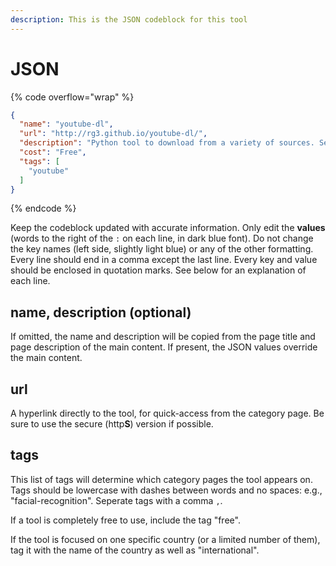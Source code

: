 ```yaml
---
description: This is the JSON codeblock for this tool
---
```


# JSON

{% code overflow="wrap" %}
```json
{
  "name": "youtube-dl",
  "url": "http://rg3.github.io/youtube-dl/",
  "description": "Python tool to download from a variety of sources. Select video / audio formats, quality etc. Updated frequently to support parsing the relevant sources (alternate link: youtube-dl.org)",
  "cost": "Free",
  "tags": [
    "youtube"
  ]
}
```
{% endcode %}

Keep the codeblock updated with accurate information. Only edit the **values** (words to the right of the `:` on each line, in dark blue font). Do not change the key names (left side, slightly light blue) or any of the other formatting. Every line should end in a comma except the last line. Every key and value should be enclosed in quotation marks. See below for an explanation of each line.&#x20;

## name, description (optional)

If omitted, the name and description will be copied from the page title and page description of the main content. If present, the JSON values override the main content.

## url

A hyperlink directly to the tool, for quick-access from the category page. Be sure to use the secure (http**S**) version if possible.

## tags

This list of tags will determine which category pages the tool appears on. Tags should be lowercase with dashes between words and no spaces: e.g., "facial-recognition". Seperate tags with a comma `,`.

If a tool is completely free to use, include the tag "free".

If the tool is focused on one specific country (or a limited number of them), tag it with the name of the country as well as "international".

